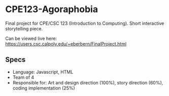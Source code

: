 # CPE123-Agoraphobia
Final project for CPE/CSC 123 (Introduction to Computing). Short interactive storytelling piece.

Can be viewed live here: https://users.csc.calpoly.edu/~eberbern/FinalProject.html

## Specs
- Language: Javascript, HTML
- Team of 4
- Responsible for: Art and design direction (100%), story direction (60%), coding implementation (25%)
